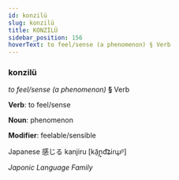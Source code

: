 ```yaml
---
id: konzilü
slug: konzilü
title: KONZİLÜ
sidebar_position: 156
hoverText: to feel/sense (a phenomenon) § Verb
---
```


### konzilü

*to feel/sense (a phenomenon)* **§** Verb

**Verb**: to feel/sense

**Noun**: phenomenon

**Modifier**: feelable/sensible

Japanese 感じる kanjiru [kã̠ɲ̟d͡ʑiɾɯ̟ᵝ]

*Japonic Language Family*